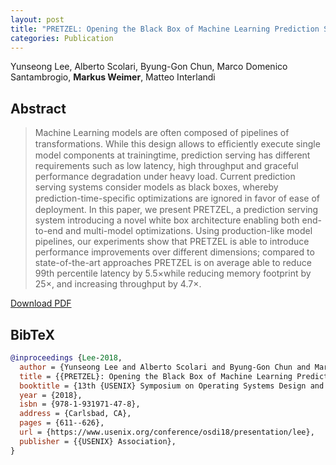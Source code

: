 ```yaml
---
layout: post
title: "PRETZEL: Opening the Black Box of Machine Learning Prediction Serving Systems"
categories: Publication
---
```


Yunseong Lee, Alberto Scolari, Byung-Gon Chun, Marco Domenico Santambrogio, **Markus Weimer**, Matteo Interlandi


## Abstract

> Machine Learning models are often composed of pipelines of transformations.
> While this design allows to efﬁciently execute single model components at
> trainingtime, prediction serving has different requirements such as low
> latency, high throughput and graceful performance degradation under heavy
> load. Current prediction serving systems consider models as black boxes,
> whereby prediction-time-speciﬁc optimizations are ignored in favor of ease of
> deployment. In this paper, we present PRETZEL, a prediction serving system
> introducing a novel white box architecture enabling both end-to-end and
> multi-model optimizations. Using production-like model pipelines, our
> experiments show that PRETZEL is able to introduce performance improvements
> over different dimensions; compared to state-of-the-art approaches PRETZEL is
> on average able to reduce 99th percentile latency by 5.5×while reducing memory
> footprint by 25×, and increasing throughput by 4.7×. 

[Download PDF]({{site.url}}/files/pub/2018/2018-OSDI-Pretzel.pdf)

## BibTeX

```bibtex
@inproceedings {Lee-2018,
  author = {Yunseong Lee and Alberto Scolari and Byung-Gon Chun and Marco Domenico Santambrogio and Markus Weimer and Matteo Interlandi},
  title = {{PRETZEL}: Opening the Black Box of Machine Learning Prediction Serving Systems},
  booktitle = {13th {USENIX} Symposium on Operating Systems Design and Implementation ({OSDI} 18)},
  year = {2018},
  isbn = {978-1-931971-47-8},
  address = {Carlsbad, CA},
  pages = {611--626},
  url = {https://www.usenix.org/conference/osdi18/presentation/lee},
  publisher = {{USENIX} Association},
}
```